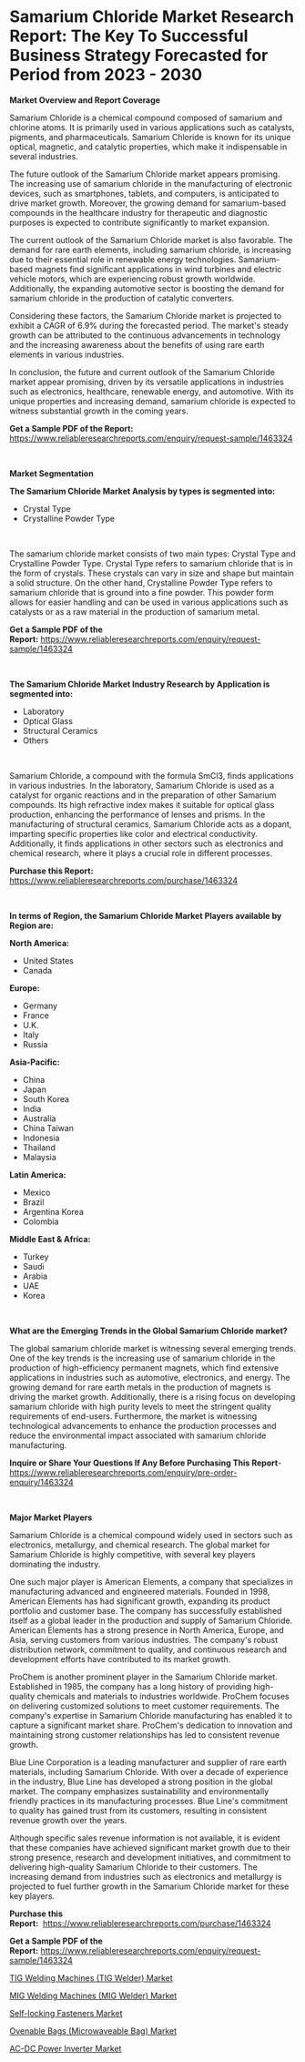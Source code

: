 <p><h1>Samarium Chloride Market Research Report: The Key To Successful Business Strategy Forecasted for Period from 2023 - 2030</h1></p><p><strong>Market Overview and Report Coverage</strong></p>
<p><p>Samarium Chloride is a chemical compound composed of samarium and chlorine atoms. It is primarily used in various applications such as catalysts, pigments, and pharmaceuticals. Samarium Chloride is known for its unique optical, magnetic, and catalytic properties, which make it indispensable in several industries.</p><p>The future outlook of the Samarium Chloride market appears promising. The increasing use of samarium chloride in the manufacturing of electronic devices, such as smartphones, tablets, and computers, is anticipated to drive market growth. Moreover, the growing demand for samarium-based compounds in the healthcare industry for therapeutic and diagnostic purposes is expected to contribute significantly to market expansion.</p><p>The current outlook of the Samarium Chloride market is also favorable. The demand for rare earth elements, including samarium chloride, is increasing due to their essential role in renewable energy technologies. Samarium-based magnets find significant applications in wind turbines and electric vehicle motors, which are experiencing robust growth worldwide. Additionally, the expanding automotive sector is boosting the demand for samarium chloride in the production of catalytic converters.</p><p>Considering these factors, the Samarium Chloride market is projected to exhibit a CAGR of 6.9% during the forecasted period. The market's steady growth can be attributed to the continuous advancements in technology and the increasing awareness about the benefits of using rare earth elements in various industries.</p><p>In conclusion, the future and current outlook of the Samarium Chloride market appear promising, driven by its versatile applications in industries such as electronics, healthcare, renewable energy, and automotive. With its unique properties and increasing demand, samarium chloride is expected to witness substantial growth in the coming years.</p></p>
<p><strong>Get a Sample PDF of the Report:</strong> <a href="https://www.reliableresearchreports.com/enquiry/request-sample/1463324">https://www.reliableresearchreports.com/enquiry/request-sample/1463324</a></p>
<p>&nbsp;</p>
<p><strong>Market Segmentation</strong></p>
<p><strong>The Samarium Chloride Market Analysis by types is segmented into:</strong></p>
<p><ul><li>Crystal Type</li><li>Crystalline Powder Type</li></ul></p>
<p>&nbsp;</p>
<p><p>The samarium chloride market consists of two main types: Crystal Type and Crystalline Powder Type. Crystal Type refers to samarium chloride that is in the form of crystals. These crystals can vary in size and shape but maintain a solid structure. On the other hand, Crystalline Powder Type refers to samarium chloride that is ground into a fine powder. This powder form allows for easier handling and can be used in various applications such as catalysts or as a raw material in the production of samarium metal.</p></p>
<p><strong>Get a Sample PDF of the Report:</strong>&nbsp;<a href="https://www.reliableresearchreports.com/enquiry/request-sample/1463324">https://www.reliableresearchreports.com/enquiry/request-sample/1463324</a></p>
<p>&nbsp;</p>
<p><strong>The Samarium Chloride Market Industry Research by Application is segmented into:</strong></p>
<p><ul><li>Laboratory</li><li>Optical Glass</li><li>Structural Ceramics</li><li>Others</li></ul></p>
<p>&nbsp;</p>
<p><p>Samarium Chloride, a compound with the formula SmCl3, finds applications in various industries. In the laboratory, Samarium Chloride is used as a catalyst for organic reactions and in the preparation of other Samarium compounds. Its high refractive index makes it suitable for optical glass production, enhancing the performance of lenses and prisms. In the manufacturing of structural ceramics, Samarium Chloride acts as a dopant, imparting specific properties like color and electrical conductivity. Additionally, it finds applications in other sectors such as electronics and chemical research, where it plays a crucial role in different processes.</p></p>
<p><strong>Purchase this Report:</strong>&nbsp; <a href="https://www.reliableresearchreports.com/purchase/1463324">https://www.reliableresearchreports.com/purchase/1463324</a></p>
<p>&nbsp;</p>
<p><strong>In terms of Region, the Samarium Chloride Market Players available by Region are:</strong></p>
<p>
    <p> <strong> North America: </strong>
        <ul>
            <li>United States</li>
            <li>Canada</li>
        </ul>
        </p> 
    <p> <strong> Europe: </strong>
        <ul>
            <li>Germany</li>
            <li>France</li>
            <li>U.K.</li>
            <li>Italy</li>
            <li>Russia</li>
        </ul>
        </p> 
    <p> <strong> Asia-Pacific: </strong>
        <ul>
            <li>China</li>
            <li>Japan</li>
            <li>South Korea</li>
            <li>India</li>
            <li>Australia</li>
            <li>China Taiwan</li>
            <li>Indonesia</li>
            <li>Thailand</li>
            <li>Malaysia</li>
        </ul>
        </p> 
    <p> <strong> Latin America: </strong>
        <ul>
            <li>Mexico</li>
            <li>Brazil</li>
            <li>Argentina Korea</li>
            <li>Colombia</li>
        </ul>
        </p> 
    <p> <strong> Middle East & Africa: </strong>
        <ul>
            <li>Turkey</li>
            <li>Saudi</li>
            <li>Arabia</li>
            <li>UAE</li>
            <li>Korea</li>
        </ul>
    </p>
    </p>
<p>&nbsp;</p>
<p><strong>What are the Emerging Trends in the Global Samarium Chloride market?</strong></p>
<p><p>The global samarium chloride market is witnessing several emerging trends. One of the key trends is the increasing use of samarium chloride in the production of high-efficiency permanent magnets, which find extensive applications in industries such as automotive, electronics, and energy. The growing demand for rare earth metals in the production of magnets is driving the market growth. Additionally, there is a rising focus on developing samarium chloride with high purity levels to meet the stringent quality requirements of end-users. Furthermore, the market is witnessing technological advancements to enhance the production processes and reduce the environmental impact associated with samarium chloride manufacturing.</p></p>
<p><strong>Inquire or Share Your Questions If Any Before Purchasing This Report</strong>- <a href="https://www.reliableresearchreports.com/enquiry/pre-order-enquiry/1463324">https://www.reliableresearchreports.com/enquiry/pre-order-enquiry/1463324</a></p>
<p>&nbsp;</p>
<p><strong>Major Market Players</strong></p>
<p><p>Samarium Chloride is a chemical compound widely used in sectors such as electronics, metallurgy, and chemical research. The global market for Samarium Chloride is highly competitive, with several key players dominating the industry.</p><p>One such major player is American Elements, a company that specializes in manufacturing advanced and engineered materials. Founded in 1998, American Elements has had significant growth, expanding its product portfolio and customer base. The company has successfully established itself as a global leader in the production and supply of Samarium Chloride. American Elements has a strong presence in North America, Europe, and Asia, serving customers from various industries. The company's robust distribution network, commitment to quality, and continuous research and development efforts have contributed to its market growth.</p><p>ProChem is another prominent player in the Samarium Chloride market. Established in 1985, the company has a long history of providing high-quality chemicals and materials to industries worldwide. ProChem focuses on delivering customized solutions to meet customer requirements. The company's expertise in Samarium Chloride manufacturing has enabled it to capture a significant market share. ProChem's dedication to innovation and maintaining strong customer relationships has led to consistent revenue growth.</p><p>Blue Line Corporation is a leading manufacturer and supplier of rare earth materials, including Samarium Chloride. With over a decade of experience in the industry, Blue Line has developed a strong position in the global market. The company emphasizes sustainability and environmentally friendly practices in its manufacturing processes. Blue Line's commitment to quality has gained trust from its customers, resulting in consistent revenue growth over the years.</p><p>Although specific sales revenue information is not available, it is evident that these companies have achieved significant market growth due to their strong presence, research and development initiatives, and commitment to delivering high-quality Samarium Chloride to their customers. The increasing demand from industries such as electronics and metallurgy is projected to fuel further growth in the Samarium Chloride market for these key players.</p></p>
<p><strong>Purchase this Report:</strong>&nbsp;&nbsp;<a href="https://www.reliableresearchreports.com/purchase/1463324">https://www.reliableresearchreports.com/purchase/1463324</a></p>
<p></p>
<p><strong>Get a Sample PDF of the Report:</strong>&nbsp;<a href="https://www.reliableresearchreports.com/enquiry/request-sample/1463324">https://www.reliableresearchreports.com/enquiry/request-sample/1463324</a></p>
<p><p><a href="https://medium.com/@ravenrussel2023/tig-welding-machines-tig-welder-market-share-evolution-and-market-growth-trends-2023-2030-8fdd922cd240">TIG Welding Machines (TIG Welder) Market</a></p><p><a href="https://medium.com/@holliswelch2023/decoding-mig-welding-machines-mig-welder-market-metrics-market-share-trends-and-growth-ccf5790ca80d">MIG Welding Machines (MIG Welder) Market</a></p><p><a href="https://medium.com/@hotspotflipk/self-locking-fasteners-market-analysis-its-cagr-market-segmentation-and-global-industry-overview-9822cc91212a">Self-locking Fasteners Market</a></p><p><a href="https://medium.com/@bhumi.technologiesmumbai/analyzing-ovenable-bags-microwaveable-bag-market-global-industry-perspective-and-forecast-2023-374c3245933c">Ovenable Bags (Microwaveable Bag) Market</a></p><p><a href="https://medium.com/@smriti.reportprime/ac-dc-power-inverter-market-insights-into-market-cagr-market-trends-and-growth-strategies-16568368137d">AC-DC Power Inverter Market</a></p></p>
